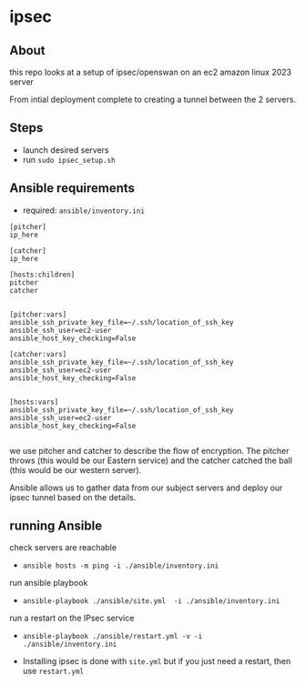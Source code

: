 # ipsec

## About

this repo looks at a setup of ipsec/openswan on an ec2 amazon linux 2023 server

From intial deployment complete to creating a tunnel between the 2 servers.

## Steps
- launch desired servers
- run `sudo ipsec_setup.sh`




## Ansible requirements
- required: `ansible/inventory.ini`

```
[pitcher]
ip_here

[catcher]
ip_here

[hosts:children]
pitcher
catcher


[pitcher:vars]
ansible_ssh_private_key_file=~/.ssh/location_of_ssh_key
ansible_ssh_user=ec2-user
ansible_host_key_checking=False

[catcher:vars]
ansible_ssh_private_key_file=~/.ssh/location_of_ssh_key
ansible_ssh_user=ec2-user
ansible_host_key_checking=False


[hosts:vars]
ansible_ssh_private_key_file=~/.ssh/location_of_ssh_key
ansible_ssh_user=ec2-user
ansible_host_key_checking=False


```

we use pitcher and catcher to describe the flow of encryption.
The pitcher throws (this would be our Eastern service) and the catcher catched the ball (this would be our western server).


Ansible allows us to gather data from our subject servers and deploy our ipsec tunnel based on the details.


## running Ansible

check servers are reachable
- `ansible hosts -m ping -i ./ansible/inventory.ini`

run ansible playbook
- `ansible-playbook ./ansible/site.yml  -i ./ansible/inventory.ini`


run a restart on the IPsec service
- `ansible-playbook ./ansible/restart.yml -v -i ./ansible/inventory.ini`


- Installing ipsec is done with `site.yml` but if you just need a restart, then use `restart.yml`
